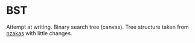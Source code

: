 # BST
Attempt at writing.
Binary search tree (canvas).
Tree structure taken from <a href="https://github.com/nzakas/computer-science-in-javascript/tree/master/algorithms/searching/binary-search">nzakas</a> with little changes.


